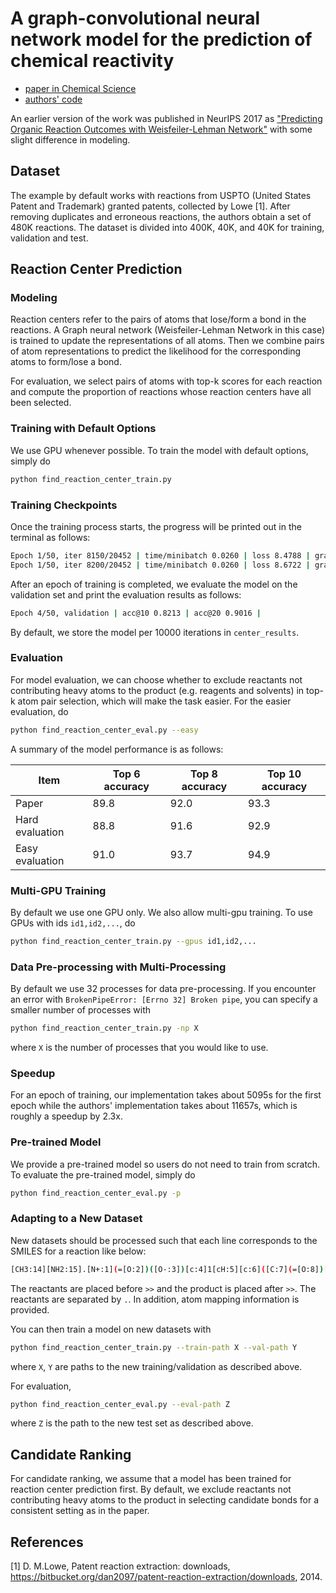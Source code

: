 # A graph-convolutional neural network model for the prediction of chemical reactivity

- [paper in Chemical Science](https://pubs.rsc.org/en/content/articlelanding/2019/sc/c8sc04228d#!divAbstract)
- [authors' code](https://github.com/connorcoley/rexgen_direct)

An earlier version of the work was published in NeurIPS 2017 as 
["Predicting Organic Reaction Outcomes with Weisfeiler-Lehman Network"](https://arxiv.org/abs/1709.04555) with some 
slight difference in modeling.

## Dataset

The example by default works with reactions from USPTO (United States Patent and Trademark) granted patents, 
collected by Lowe [1]. After removing duplicates and erroneous reactions, the authors obtain a set of 480K reactions. 
The dataset is divided into 400K, 40K, and 40K for training, validation and test.

## Reaction Center Prediction

### Modeling

Reaction centers refer to the pairs of atoms that lose/form a bond in the reactions. A Graph neural network 
(Weisfeiler-Lehman Network in this case) is trained to update the representations of all atoms. Then we combine 
pairs of atom representations to predict the likelihood for the corresponding atoms to form/lose a bond.

For evaluation, we select pairs of atoms with top-k scores for each reaction and compute the proportion of reactions 
whose reaction centers have all been selected.

### Training with Default Options

We use GPU whenever possible. To train the model with default options, simply do 

```bash
python find_reaction_center_train.py
```

### Training Checkpoints

Once the training process starts, the progress will be printed out in the terminal as follows:

```bash
Epoch 1/50, iter 8150/20452 | time/minibatch 0.0260 | loss 8.4788 | grad norm 12.9927
Epoch 1/50, iter 8200/20452 | time/minibatch 0.0260 | loss 8.6722 | grad norm 14.0833
```

After an epoch of training is completed, we evaluate the model on the validation set and 
print the evaluation results as follows:

```bash
Epoch 4/50, validation | acc@10 0.8213 | acc@20 0.9016 |
```

By default, we store the model per 10000 iterations in `center_results`.

### Evaluation

For model evaluation, we can choose whether to exclude reactants not contributing heavy atoms to the product 
(e.g. reagents and solvents) in top-k atom pair selection, which will make the task easier. 
For the easier evaluation, do

```bash
python find_reaction_center_eval.py --easy
```

A summary of the model performance is as follows:

| Item            | Top 6 accuracy | Top 8 accuracy | Top 10 accuracy |
| --------------- | -------------- | -------------- | --------------- |
| Paper           | 89.8           | 92.0           | 93.3            |
| Hard evaluation | 88.8           | 91.6           | 92.9            |
| Easy evaluation | 91.0           | 93.7           | 94.9            |

### Multi-GPU Training

By default we use one GPU only. We also allow multi-gpu training. To use GPUs with ids `id1,id2,...`, do

```bash
python find_reaction_center_train.py --gpus id1,id2,...
```

### Data Pre-processing with Multi-Processing

By default we use 32 processes for data pre-processing. If you encounter an error with 
`BrokenPipeError: [Errno 32] Broken pipe`, you can specify a smaller number of processes with 
```bash
python find_reaction_center_train.py -np X
```
where `X` is the number of processes that you would like to use.

### Speedup

For an epoch of training, our implementation takes about 5095s for the first epoch  while the authors' 
implementation takes about 11657s, which is roughly a speedup by 2.3x.

### Pre-trained Model

We provide a pre-trained model so users do not need to train from scratch. To evaluate the pre-trained model, simply do

```bash
python find_reaction_center_eval.py -p
```

### Adapting to a New Dataset

New datasets should be processed such that each line corresponds to the SMILES for a reaction like below:

```bash
[CH3:14][NH2:15].[N+:1](=[O:2])([O-:3])[c:4]1[cH:5][c:6]([C:7](=[O:8])[OH:9])[cH:10][cH:11][c:12]1[Cl:13].[OH2:16]>>[N+:1](=[O:2])([O-:3])[c:4]1[cH:5][c:6]([C:7](=[O:8])[OH:9])[cH:10][cH:11][c:12]1[NH:15][CH3:14]
```

The reactants are placed before `>>` and the product is placed after `>>`. The reactants are separated by `.`. 
In addition, atom mapping information is provided.

You can then train a model on new datasets with 

```bash
python find_reaction_center_train.py --train-path X --val-path Y
```

where `X`, `Y` are paths to the new training/validation as described above.

For evaluation,

```bash
python find_reaction_center_eval.py --eval-path Z
```

where `Z` is the path to the new test set as described above.

## Candidate Ranking

For candidate ranking, we assume that a model has been trained for reaction center prediction first. 
By default, we exclude reactants not contributing heavy atoms to the product in selecting candidate bonds 
for a consistent setting as in the paper.

## References

[1] D. M.Lowe, Patent reaction extraction: downloads, 
https://bitbucket.org/dan2097/patent-reaction-extraction/downloads, 2014.
